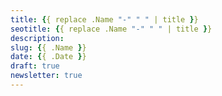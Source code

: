 ```yaml
---
title: {{ replace .Name "-" " " | title }}
seotitle: {{ replace .Name "-" " " | title }}
description: 
slug: {{ .Name }}
date: {{ .Date }}
draft: true
newsletter: true
---
```


